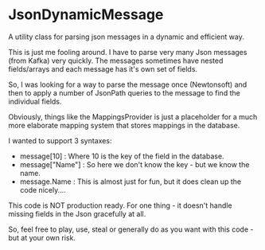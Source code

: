 # JsonDynamicMessage
 A utility class for parsing json messages in a dynamic and efficient way.

 This is just me fooling around. I have to parse very many Json messages (from Kafka)
 very quickly. The messages sometimes have nested fields/arrays and each message has it's own
 set of fields.

 So, I was looking for a way to parse the message once (Newtonsoft) and then to apply 
 a number of JsonPath queries to the message to find the individual fields.

 Obviously, things like the MappingsProvider is just a placeholder for a much more elaborate
 mapping system that stores mappings in the database. 

 I wanted to support 3 syntaxes:

 * message[10] : Where 10 is the key of the field in the database.
 * message["Name"] : So here we don't know the key - but we know the name.
 * message.Name : This is almost just for fun, but it does clean up the code nicely....


 This code is NOT production ready. For one thing - it doesn't handle missing fields in the Json gracefully at all. 

 So, feel free to play, use, steal or generally do as you want with this code - but at your own risk.

 
